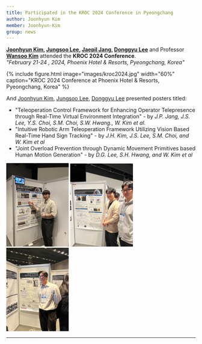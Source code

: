 ```yaml
---
title: Participated in the KROC 2024 Conference in Pyeongchang
author: Joonhyun Kim
member: Joonhyun-Kim
group: news
---
```


**[Joonhyun Kim](/members/Joonhyun-Kim.html), [Jungsoo Lee](/members/Jungsoo-Lee.html), [Jaepil Jang](/members/Jaepil-Jang.html), [Donggyu Lee](/members/Donggyu-Lee.html)** and Professor **[Wansoo Kim](/members/Wansoo-Kim.html)** attended the **KROC 2024 Conference**.    
_"February 21-24 , 2024, Phoenix Hotel & Resorts, Pyeongchang, Korea"_

{%
  include figure.html
  image="images/kroc2024.jpg"
  width="60%"
  caption="KROC 2024 Conference at Phoenix Hotel & Resorts, Pyeongchang, Korea"
%}




And [Joonhyun Kim](/members/Joonhyun-Kim.html), [Jungsoo Lee](/_members/Jungsoo-Lee.html), [Donggyu Lee](/_members/Donggyu-Lee.html) presented posters titled:
- "Teleoperation Control Framework for Enhancing Operator Telepresence through Real-Time Virtual Environment Integration" - by _J.P. Jang, J.S. Lee, Y.S. Choi, S.M. Choi, S.W. Hwang., W. Kim et al._
- "Intuitive Robotic Arm Teleoperation Framework Utilizing Vision Based Real-Time Hand Sign Tracking" - by _J.H. Kim, J.S. Lee, S.M. Choi, and W. Kim et al_
- "Joint Overload Prevention through Dynamic Movement Primitives based Human Motion Generation" - by _D.G. Lee, S.H. Hwang, and W. Kim et al_



<img src="/images/kros2024_presentation1.jpg" style="width: 33%">
<img src="/images/kros2024_presentation3.jpg" style="width: 33%">
<img src="/images/kros2024_presentation2.jpg" style="width: 33%">






***





<!-- {% capture col1 %}
{%
  include figure.html
  image="images/ro-man2023_1.png"
  caption=""
%}
{% endcapture %}
{% capture col2 %}
{%
  include figure.html
  image="images/ro-man2023_2.png"
  caption=""
%}
{% endcapture %}
{% include two-col.html col1=col1 col2=col2 %} -->


